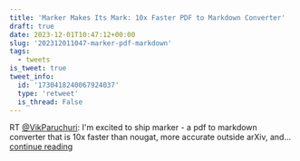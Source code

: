 ```yaml
---
title: 'Marker Makes Its Mark: 10x Faster PDF to Markdown Converter'
draft: true
date: 2023-12-01T10:47:12+00:00
slug: '202312011047-marker-pdf-markdown'
tags:
  - tweets
is_tweet: true
tweet_info:
  id: '1730418240067924037'
  type: 'retweet'
  is_thread: False
---
```




RT [@VikParuchuri](https://x.com/VikParuchuri): I'm excited to ship marker - a pdf to markdown converter that is 10x faster than nougat, more accurate outside arXiv, and… [continue reading](https://x.com/sytelus/status/1730418240067924037)
